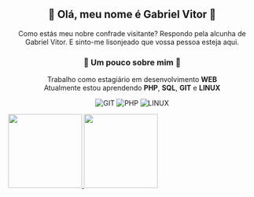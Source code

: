 ## <div align="center"> 🎩 Olá, meu nome é Gabriel Vitor 🎩</div>

<div align="center">
Como estás meu nobre confrade visitante? Respondo pela alcunha de Gabriel Vitor. E sinto-me lisonjeado que vossa pessoa esteja aqui.
</div>

### <div align="center"> 🐾 Um pouco sobre mim 🐾</div>

<div align="center">

 Trabalho como estagiário em desenvolvimento **WEB** <br>
Atualmente estou aprendendo **PHP**, **SQL**, **GIT** e **LINUX**
</div>

<div align="center">

![GIT](https://img.shields.io/static/v1?label=&labelColor=363636&message=GIT&color=363636&logo=GIT&logoColor=ffffff&style=flat-square)
![PHP](https://img.shields.io/static/v1?label=&labelColor=363636&message=PHP&color=363636&logo=PHP&logoColor=ffffff&style=flat-square)
![LINUX](https://img.shields.io/static/v1?label=&labelColor=363636&message=LINUX&color=363636&logo=LINUX&logoColor=ffffff&style=flat-square)

</div>

<div>
<a href="https://github.com/apenasLotus">
  <img height="150em" src="https://github-readme-stats.vercel.app/api?username=apenasLotus&bg_color=DEG,4b0082,dc143c&title_color=fff&text_color=fff&border_color=fff&border_radius=10&count_private=true& include_all_commits=true"/>
  <img height="150em" src="https://github-readme-stats.vercel.app/api/top-langs/?username=apenasLotus&layout=compact&langs_count=7&bg_color=DEG,dc143c,4b0082&title_color=fff&text_color=fff&border_color=fff"/>
 </a>
</div>

